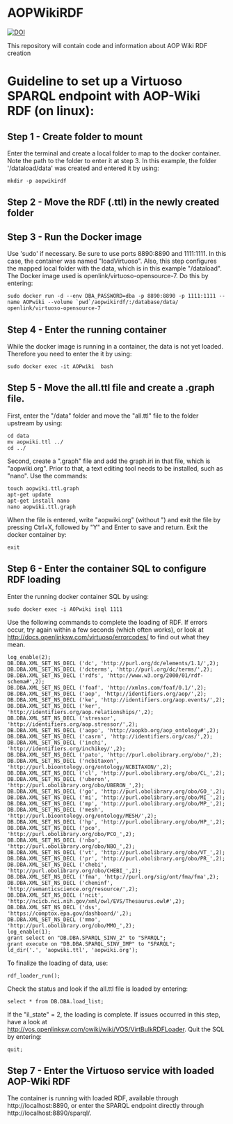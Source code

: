 # AOPWikiRDF

[![DOI](https://zenodo.org/badge/146466058.svg)](https://zenodo.org/badge/latestdoi/146466058)


This repository will contain code and information about AOP Wiki RDF creation



 
 
# Guideline to set up a Virtuoso SPARQL endpoint with AOP-Wiki RDF (on linux):

## Step 1 - Create folder to mount
Enter the terminal and create a local folder to map to the docker container. Note the path to the folder to enter it at step 3. In this example, the folder '/dataload/data' was created and entered it by using:
```
mkdir -p aopwikirdf
```

## Step 2 - Move the RDF (.ttl) in the newly created folder

## Step 3 - Run the Docker image
Use 'sudo' if necessary. Be sure to use ports 8890:8890 and 1111:1111. In this case, the container was named "loadVirtuoso". Also, this step configures the mapped local folder with the data, which is in this example "/dataload". The Docker image used  is openlink/virtuoso-opensource-7. Do this by entering:
```
sudo docker run -d --env DBA_PASSWORD=dba -p 8890:8890 -p 1111:1111 --name AOPwiki --volume `pwd`/aopwikirdf/:/database/data/  openlink/virtuoso-opensource-7
```

## Step 4 - Enter the running container
While the docker image is running in a container, the data is not yet loaded. Therefore you need to enter the it by using:

```
sudo docker exec -it AOPwiki  bash
```

## Step 5 - Move the all.ttl file and create a .graph file.
First, enter the "/data" folder and move the "all.ttl" file to the folder upstream by using:
```
cd data
mv aopwiki.ttl ../
cd ../
```

Second, create a ".graph" file and add the graph.iri in that file, which is "aopwiki.org". Prior to that, a text editing tool needs to be installed, such as "nano". Use the commands:
```
touch aopwiki.ttl.graph
apt-get update
apt-get install nano
nano aopwiki.ttl.graph 
```

When the file is entered, write "aopwiki.org" (without ") and exit the file by pressing Ctrl+X, followed by "Y" and Enter to save and return. Exit the docker container by:
```
exit
```

## Step 6 - Enter the container SQL to configure RDF loading
Enter the running docker container SQL by using: 
```
sudo docker exec -i AOPwiki isql 1111
```

Use the following commands to complete the loading of RDF. If errors occur, try again within a few seconds (which often works), or look at http://docs.openlinksw.com/virtuoso/errorcodes/ to find out what they mean. 
```
log_enable(2);
DB.DBA.XML_SET_NS_DECL ('dc', 'http://purl.org/dc/elements/1.1/',2);
DB.DBA.XML_SET_NS_DECL ('dcterms', 'http://purl.org/dc/terms/',2);
DB.DBA.XML_SET_NS_DECL ('rdfs', 'http://www.w3.org/2000/01/rdf-schema#',2);
DB.DBA.XML_SET_NS_DECL ('foaf', 'http://xmlns.com/foaf/0.1/',2);
DB.DBA.XML_SET_NS_DECL ('aop', 'http://identifiers.org/aop/',2);
DB.DBA.XML_SET_NS_DECL ('ke', 'http://identifiers.org/aop.events/',2);
DB.DBA.XML_SET_NS_DECL ('ker', 'http://identifiers.org/aop.relationships/',2);
DB.DBA.XML_SET_NS_DECL ('stressor', 'http://identifiers.org/aop.stressor/',2);
DB.DBA.XML_SET_NS_DECL ('aopo', 'http://aopkb.org/aop_ontology#',2);
DB.DBA.XML_SET_NS_DECL ('casrn', 'http://identifiers.org/cas/',2);
DB.DBA.XML_SET_NS_DECL ('inchi', 'http://identifiers.org/inchikey/',2);
DB.DBA.XML_SET_NS_DECL ('pato', 'http://purl.obolibrary.org/obo/',2);
DB.DBA.XML_SET_NS_DECL ('ncbitaxon', 'http://purl.bioontology.org/ontology/NCBITAXON/',2);
DB.DBA.XML_SET_NS_DECL ('cl', 'http://purl.obolibrary.org/obo/CL_',2);
DB.DBA.XML_SET_NS_DECL ('uberon', 'http://purl.obolibrary.org/obo/UBERON_',2);
DB.DBA.XML_SET_NS_DECL ('go', 'http://purl.obolibrary.org/obo/GO_',2);
DB.DBA.XML_SET_NS_DECL ('mi', 'http://purl.obolibrary.org/obo/MI_',2);
DB.DBA.XML_SET_NS_DECL ('mp', 'http://purl.obolibrary.org/obo/MP_',2);
DB.DBA.XML_SET_NS_DECL ('mesh', 'http://purl.bioontology.org/ontology/MESH/',2);
DB.DBA.XML_SET_NS_DECL ('hp', 'http://purl.obolibrary.org/obo/HP_',2);
DB.DBA.XML_SET_NS_DECL ('pco', 'http://purl.obolibrary.org/obo/PCO_',2);
DB.DBA.XML_SET_NS_DECL ('nbo', 'http://purl.obolibrary.org/obo/NBO_',2);
DB.DBA.XML_SET_NS_DECL ('vt', 'http://purl.obolibrary.org/obo/VT_',2);
DB.DBA.XML_SET_NS_DECL ('pr', 'http://purl.obolibrary.org/obo/PR_',2);
DB.DBA.XML_SET_NS_DECL ('chebi', 'http://purl.obolibrary.org/obo/CHEBI_',2);
DB.DBA.XML_SET_NS_DECL ('fma', 'http://purl.org/sig/ont/fma/fma',2);
DB.DBA.XML_SET_NS_DECL ('cheminf', 'http://semanticscience.org/resource/',2);
DB.DBA.XML_SET_NS_DECL ('ncit', 'http://ncicb.nci.nih.gov/xml/owl/EVS/Thesaurus.owl#',2);
DB.DBA.XML_SET_NS_DECL ('dss', 'https://comptox.epa.gov/dashboard/',2);
DB.DBA.XML_SET_NS_DECL ('mmo', 'http://purl.obolibrary.org/obo/MMO_',2);
log_enable(1);
grant select on "DB.DBA.SPARQL_SINV_2" to "SPARQL";
grant execute on "DB.DBA.SPARQL_SINV_IMP" to "SPARQL";
ld_dir('.', 'aopwiki.ttl', 'aopwiki.org');
```

To finalize the loading of data, use:
```
rdf_loader_run();
```

Check the status and look if the all.ttl file is loaded by entering:
```
select * from DB.DBA.load_list;
```

If the "il_state" = 2, the loading is complete. If issues occurred in this step, have a look at http://vos.openlinksw.com/owiki/wiki/VOS/VirtBulkRDFLoader. 
Quit the SQL by entering:
```
quit;
```

## Step 7 - Enter the Virtuoso service with loaded AOP-Wiki RDF
The container is running with loaded RDF, available through http://localhost:8890, or enter the SPARQL endpoint directly through http://localhost:8890/sparql/.
